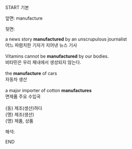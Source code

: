 START
기본

앞면:
manufacture


뒷면:
<div><div>a news story <b>manufactured</b> by an unscrupulous journalist </div><div>어느 파렴치한 기자가 지어낸 뉴스 기사</div><br>Vitamins cannot be <b>manufactured</b> by our bodies. </div><div>비타민은 우리 체내에서 생성되지 않는다.<br><br><div>the <b>manufacture</b> of cars </div><div>자동차 생산<br><br><div>a major importer of cotton <b>manufactures</b> </div><div>면제품 주요 수입국<br><br>{동} 제조(생산)하다</div></div></div><div>{명} 제조(생산)</div><div>{명} 제품, 상품</div>


해석:

END